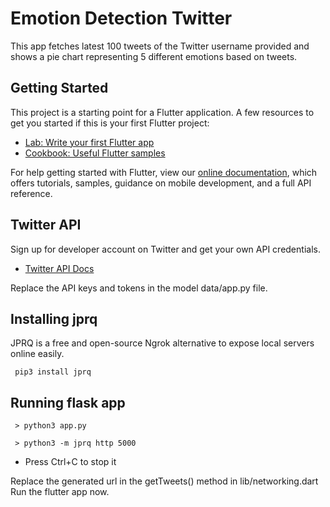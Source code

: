 # Emotion Detection Twitter

This app fetches latest 100 tweets of the Twitter username provided and shows a pie chart representing 5 different emotions based on tweets.

## Getting Started

This project is a starting point for a Flutter application.
A few resources to get you started if this is your first Flutter project:

- [Lab: Write your first Flutter app](https://flutter.dev/docs/get-started/codelab)
- [Cookbook: Useful Flutter samples](https://flutter.dev/docs/cookbook)

For help getting started with Flutter, view our
[online documentation](https://flutter.dev/docs), which offers tutorials,
samples, guidance on mobile development, and a full API reference.

## Twitter API

Sign up for developer account on Twitter and get your own API credentials.
- [Twitter API Docs](https://developer.twitter.com/en/docs/twitter-api)

Replace the API keys and tokens in the model data/app.py file.

## Installing jprq

JPRQ is a free and open-source Ngrok alternative to expose local servers online easily.

```
 pip3 install jprq
```
## Running flask app

```
 > python3 app.py
```

```
 > python3 -m jprq http 5000
```

- Press Ctrl+C to stop it

Replace the generated url in the getTweets() method in lib/networking.dart \
Run the flutter app now.
